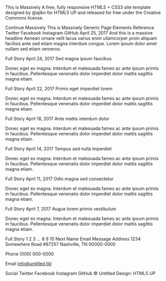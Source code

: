 This is
Massively
A free, fully responsive HTML5 + CSS3 site template designed by @ajlkn for HTML5 UP
and released for free under the Creative Commons license.

Continue
Massively
This is Massively
Generic Page
Elements Reference
Twitter
Facebook
Instagram
GitHub
April 25, 2017
And this is a
massive headline
Aenean ornare velit lacus varius enim ullamcorper proin aliquam
facilisis ante sed etiam magna interdum congue. Lorem ipsum dolor
amet nullam sed etiam veroeros.


Full Story
April 24, 2017
Sed magna
ipsum faucibus

Donec eget ex magna. Interdum et malesuada fames ac ante ipsum primis in faucibus. Pellentesque venenatis dolor imperdiet dolor mattis sagittis magna etiam.

Full Story
April 22, 2017
Primis eget
imperdiet lorem

Donec eget ex magna. Interdum et malesuada fames ac ante ipsum primis in faucibus. Pellentesque venenatis dolor imperdiet dolor mattis sagittis magna etiam.

Full Story
April 18, 2017
Ante mattis
interdum dolor

Donec eget ex magna. Interdum et malesuada fames ac ante ipsum primis in faucibus. Pellentesque venenatis dolor imperdiet dolor mattis sagittis magna etiam.

Full Story
April 14, 2017
Tempus sed
nulla imperdiet

Donec eget ex magna. Interdum et malesuada fames ac ante ipsum primis in faucibus. Pellentesque venenatis dolor imperdiet dolor mattis sagittis magna etiam.

Full Story
April 11, 2017
Odio magna
sed consectetur

Donec eget ex magna. Interdum et malesuada fames ac ante ipsum primis in faucibus. Pellentesque venenatis dolor imperdiet dolor mattis sagittis magna etiam.

Full Story
April 7, 2017
Augue lorem
primis vestibulum

Donec eget ex magna. Interdum et malesuada fames ac ante ipsum primis in faucibus. Pellentesque venenatis dolor imperdiet dolor mattis sagittis magna etiam.

Full Story
1 2 3 … 8 9 10 Next
Name 
Email 
Message 
Address
1234 Somewhere Road #87257
Nashville, TN 00000-0000

Phone
(000) 000-0000

Email
info@untitled.tld

Social
Twitter
Facebook
Instagram
GitHub
© Untitled
Design: HTML5 UP
